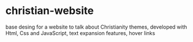 # christian-website
 base desing for a website to talk about Christianity themes, developed with Html, Css and JavaScript, text expansion features, hover links

